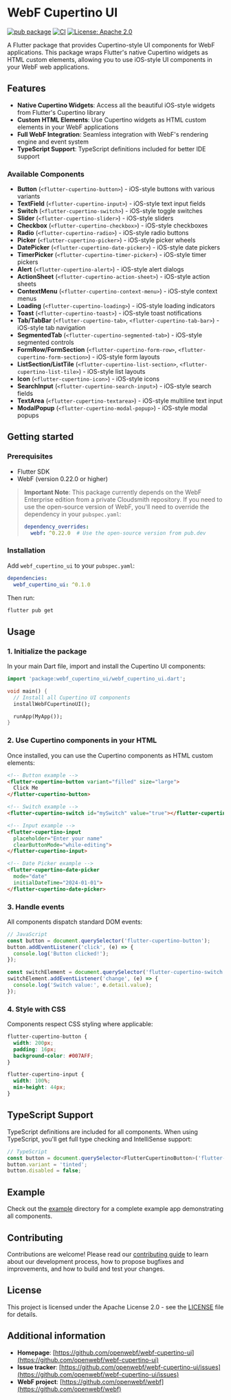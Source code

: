 # WebF Cupertino UI

[![pub package](https://img.shields.io/pub/v/webf_cupertino_ui.svg)](https://pub.dev/packages/webf_cupertino_ui)
[![CI](https://github.com/openwebf/webf-cupertino-ui/actions/workflows/ci.yml/badge.svg)](https://github.com/openwebf/webf-cupertino-ui/actions/workflows/ci.yml)
[![License: Apache 2.0](https://img.shields.io/badge/License-Apache%202.0-blue.svg)](https://opensource.org/licenses/Apache-2.0)

A Flutter package that provides Cupertino-style UI components for WebF applications. This package
wraps Flutter's native Cupertino widgets as HTML custom elements, allowing you to use iOS-style UI
components in your WebF web applications.

## Features

- **Native Cupertino Widgets**: Access all the beautiful iOS-style widgets from Flutter's Cupertino
  library
- **Custom HTML Elements**: Use Cupertino widgets as HTML custom elements in your WebF applications
- **Full WebF Integration**: Seamless integration with WebF's rendering engine and event system
- **TypeScript Support**: TypeScript definitions included for better IDE support

### Available Components

- **Button** (`<flutter-cupertino-button>`) - iOS-style buttons with various variants
- **TextField** (`<flutter-cupertino-input>`) - iOS-style text input fields
- **Switch** (`<flutter-cupertino-switch>`) - iOS-style toggle switches
- **Slider** (`<flutter-cupertino-slider>`) - iOS-style sliders
- **Checkbox** (`<flutter-cupertino-checkbox>`) - iOS-style checkboxes
- **Radio** (`<flutter-cupertino-radio>`) - iOS-style radio buttons
- **Picker** (`<flutter-cupertino-picker>`) - iOS-style picker wheels
- **DatePicker** (`<flutter-cupertino-date-picker>`) - iOS-style date pickers
- **TimerPicker** (`<flutter-cupertino-timer-picker>`) - iOS-style timer pickers
- **Alert** (`<flutter-cupertino-alert>`) - iOS-style alert dialogs
- **ActionSheet** (`<flutter-cupertino-action-sheet>`) - iOS-style action sheets
- **ContextMenu** (`<flutter-cupertino-context-menu>`) - iOS-style context menus
- **Loading** (`<flutter-cupertino-loading>`) - iOS-style loading indicators
- **Toast** (`<flutter-cupertino-toast>`) - iOS-style toast notifications
- **Tab/TabBar** (`<flutter-cupertino-tab>`, `<flutter-cupertino-tab-bar>`) - iOS-style tab
  navigation
- **SegmentedTab** (`<flutter-cupertino-segmented-tab>`) - iOS-style segmented controls
- **FormRow/FormSection** (`<flutter-cupertino-form-row>`, `<flutter-cupertino-form-section>`) -
  iOS-style form layouts
- **ListSection/ListTile** (`<flutter-cupertino-list-section>`, `<flutter-cupertino-list-tile>`) -
  iOS-style list layouts
- **Icon** (`<flutter-cupertino-icon>`) - iOS-style icons
- **SearchInput** (`<flutter-cupertino-search-input>`) - iOS-style search fields
- **TextArea** (`<flutter-cupertino-textarea>`) - iOS-style multiline text input
- **ModalPopup** (`<flutter-cupertino-modal-popup>`) - iOS-style modal popups

## Getting started

### Prerequisites

- Flutter SDK
- WebF (version 0.22.0 or higher)

> **Important Note**: This package currently depends on the WebF Enterprise edition from a private Cloudsmith repository. If you need to use the open-source version of WebF, you'll need to override the dependency in your `pubspec.yaml`:
> 
> ```yaml
> dependency_overrides:
>   webf: ^0.22.0  # Use the open-source version from pub.dev
> ```

### Installation

Add `webf_cupertino_ui` to your `pubspec.yaml`:

```yaml
dependencies:
  webf_cupertino_ui: ^0.1.0
```

Then run:

```bash
flutter pub get
```

## Usage

### 1. Initialize the package

In your main Dart file, import and install the Cupertino UI components:

```dart
import 'package:webf_cupertino_ui/webf_cupertino_ui.dart';

void main() {
  // Install all Cupertino UI components
  installWebFCupertinoUI();

  runApp(MyApp());
}
```

### 2. Use Cupertino components in your HTML

Once installed, you can use the Cupertino components as HTML custom elements:

```html
<!-- Button example -->
<flutter-cupertino-button variant="filled" size="large">
  Click Me
</flutter-cupertino-button>

<!-- Switch example -->
<flutter-cupertino-switch id="mySwitch" value="true"></flutter-cupertino-switch>

<!-- Input example -->
<flutter-cupertino-input
  placeholder="Enter your name"
  clearButtonMode="while-editing">
</flutter-cupertino-input>

<!-- Date Picker example -->
<flutter-cupertino-date-picker
  mode="date"
  initialDateTime="2024-01-01">
</flutter-cupertino-date-picker>
```

### 3. Handle events

All components dispatch standard DOM events:

```javascript
// JavaScript
const button = document.querySelector('flutter-cupertino-button');
button.addEventListener('click', (e) => {
  console.log('Button clicked!');
});

const switchElement = document.querySelector('flutter-cupertino-switch');
switchElement.addEventListener('change', (e) => {
  console.log('Switch value:', e.detail.value);
});
```

### 4. Style with CSS

Components respect CSS styling where applicable:

```css
flutter-cupertino-button {
  width: 200px;
  padding: 16px;
  background-color: #007AFF;
}

flutter-cupertino-input {
  width: 100%;
  min-height: 44px;
}
```

## TypeScript Support

TypeScript definitions are included for all components. When using TypeScript, you'll get full type
checking and IntelliSense support:

```typescript
// TypeScript
const button = document.querySelector<FlutterCupertinoButton>('flutter-cupertino-button');
button.variant = 'tinted';
button.disabled = false;
```

## Example

Check out the [example](example/) directory for a complete example app demonstrating all components.

## Contributing

Contributions are welcome! Please read our [contributing guide](CONTRIBUTING.md) to learn about our development process, how to propose bugfixes and improvements, and how to build and test your changes.

## License

This project is licensed under the Apache License 2.0 - see the [LICENSE](LICENSE) file for details.

## Additional information

- **Homepage**: [https://github.com/openwebf/webf-cupertino-ui](https://github.com/openwebf/webf-cupertino-ui)
- **Issue tracker**: [https://github.com/openwebf/webf-cupertino-ui/issues](https://github.com/openwebf/webf-cupertino-ui/issues)
- **WebF project**: [https://github.com/openwebf/webf](https://github.com/openwebf/webf)
